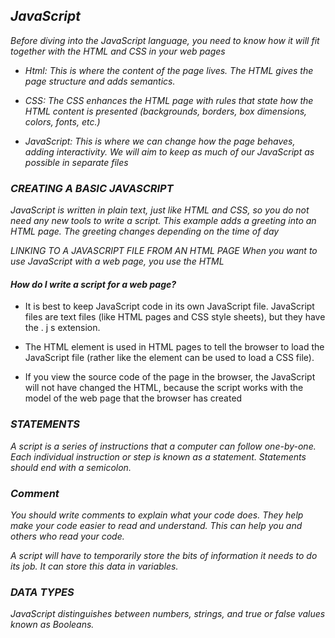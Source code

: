 ## ***JavaScript***

*Before diving into the JavaScript language, you need to know how it will fit together with the HTML and CSS in your web pages*


* *Html: This is where the content of the page lives. The HTML gives the page structure and adds semantics.*

* *CSS: The CSS enhances the HTML page with rules that state how the HTML content is presented (backgrounds, borders, box dimensions, colors, fonts, etc.)*

* *JavaScript: This is where we can change how the page behaves, adding interactivity. We will aim to keep as much of our JavaScript as possible in separate files*

### ***CREATING A BASIC JAVASCRIPT***

*JavaScript is written in plain text, just like HTML and CSS, so you do not need any new tools to write a script. This example adds a greeting into an HTML page. The greeting changes depending on the time of day*

*LINKING TO A JAVASCRIPT FILE FROM AN HTML PAGE
When you want to use JavaScript with a web page, you use the HTML*

#### *How do I write a script for a web page?* #### 

* It is best to keep JavaScript code in its own JavaScript file. JavaScript files are text files (like HTML pages and CSS style sheets), but they have the . j s extension.

* The HTML element is used in HTML pages to tell the browser to load the JavaScript file (rather like the element can be used to load a CSS file).

* If you view the source code of the page in the browser, the JavaScript will not have changed the HTML, because the script works with the model of the web page that the browser has created

### ***STATEMENTS*** ###
*A script is a series of instructions that a computer can follow one-by-one. Each individual instruction or step is known as a statement. Statements should end with a semicolon.*

### ***Comment*** ###
*You should write comments to explain what your code does. They help make your code easier to read and understand. This can help you and others who read your code.*

*A script will have to temporarily store the bits of information it needs to do its job. It can store this data in variables.*

### ***DATA TYPES*** ###
*JavaScript distinguishes between numbers, strings, and true or false values known as Booleans.*


